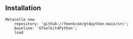 ## Installation

```
Metacello new
	repository: 'github://feenkcom/gt4python:main/src';
	baseline: 'GToolkit4Python';
	load
```

